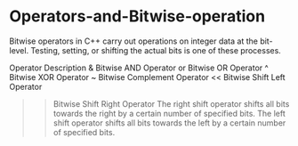 # Operators-and-Bitwise-operation
Bitwise operators in C++ carry out operations on integer data at the bit-level. Testing, setting, or shifting the actual bits is one of these processes.

Operator	Description
&	Bitwise AND Operator
or	Bitwise OR Operator
^	Bitwise XOR Operator
~	Bitwise Complement Operator
<<	Bitwise Shift Left Operator
>>	Bitwise Shift Right Operator
The right shift operator shifts all bits towards the right by a certain number of specified bits. The left shift operator shifts all bits towards the left by a certain number of specified bits.

